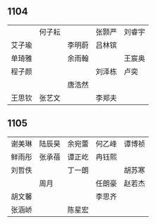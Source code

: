 ## 1104
|     |     |     |     |     |
| --- | --- | --- | --- | --- |
|  | 何子耘 |  | 张颢严 | 刘睿宇 |
| 艾子瑜 |  | 李明蔚 | 吕林镔 |  |
| 单琦雅 |  | 余雨翰 |  | 王宸奥 |
| 程子颜 |  |  | 刘泽栋 | 卢奕 |
|  |  | 唐浩然 |  |  |
| 王思钦 | 张艺文 |  | 李郑夫 |  |

## 1105
|     |     |     |     |     |
| --- | --- | --- | --- | --- |
| 谢美琳 | 陆辰昊 | 余宛蕾 | 何乙峰 | 谭博祯 |
| 鲜雨彤 | 张承蓓 | 谭正屹 | 冉钰熙 |  |
| 刘哲佚 |  | 丁一朗 |  | 胡苏寒 |
|  | 周月 |  | 任朗豪 | 赵若杰 |
| 胡文馨 |  |  | 李思齐 |  |
| 张涵峤 |  | 陈星宏 |  |  |


